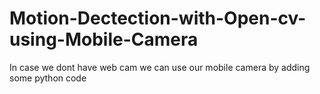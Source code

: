 # Motion-Dectection-with-Open-cv-using-Mobile-Camera
In case we dont have web cam we can use our mobile camera by adding some python code
